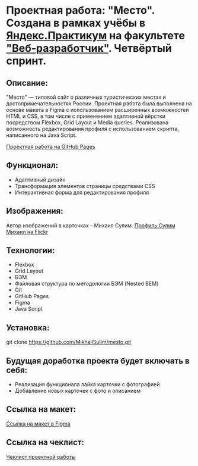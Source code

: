 # Проектная работа: "Место". Создана в рамках учёбы в [Яндекс.Практикум](https://practicum.yandex.ru) на факультете ["Веб-разработчик"](https://practicum.yandex.ru/web/). Четвёртый спринт.

## Описание:

"Место" — типовой сайт о различных туристических местах и достопримечательностях России. Проектная работа была выполнена на основе макета в Figma с использованием расширенных возможностей HTML и CSS, в том числе с применением адаптивной вёрстки посредством Flexbox, Grid Layout и Media queries. Реализована возможность редактирования профиля с использованием скрипта, написанного на Java Script.

[Проектная работа на GitHub Pages](https://mikhailsulim.github.io/mesto/index.html)

## Функционал:

- Адаптивный дизайн
- Трансформация элементов страницы средствами CSS
- Интерактивная форма для редактирования профиля

## Изображения:

Автор изображений в карточках - Михаил Сулим.
[Профиль Сулим Михаил на Flickr](https://flickr.com/photos/mikhailsoulim/albums)

## Технологии:

- Flexbox
- Grid Layout
- БЭМ
- Файловая структура по методологии БЭМ (Nested BEM)
- Git
- GitHub Pages
- Figma
- Java Script

## Установка:

git clone https://github.com/MikhailSulim/mesto.git

## Будущая доработка проекта будет включать в себя:

- Реализация функционала лайка карточки с фотографией
- Добавление новых карточек с фото и описанием

## Ссылка на макет:

[Ссылка на макет в Figma](https://www.figma.com/file/2cn9N9jSkmxD84oJik7xL7/JavaScript.-Sprint-4?node-id=0%3A1)

## Ссылка на чеклист:

[Чеклист проектной работы](https://code.s3.yandex.net/web-developer/checklists-pdf/new-program/checklist-4.pdf)
